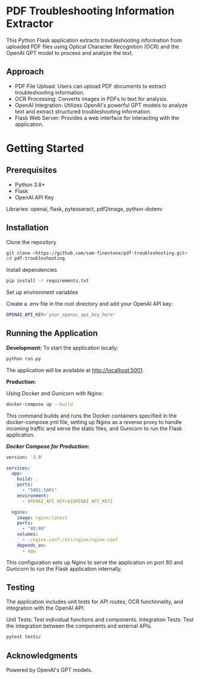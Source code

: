 # PDF Troubleshooting Information Extractor
This Python Flask application extracts troubleshooting information from uploaded PDF files using Optical Character Recognition (OCR) and the OpenAI GPT model to process and analyze the text. 

## Approach

- PDF File Upload: Users can upload PDF documents to extract troubleshooting information.
- OCR Processing: Converts images in PDFs to text for analysis.
- OpenAI Integration: Utilizes OpenAI's powerful GPT models to analyze text and extract structured troubleshooting information.
- Flask Web Server: Provides a web interface for interacting with the application.

# Getting Started

## Prerequisites

- Python 3.8+
- Flask
- OpenAI API Key

Libraries: openai, flask, pytesseract, pdf2image, python-dotenv

## Installation
Clone the repository
```bash
git clone <https://github.com/sam-finestone/pdf-troubleshooting.git>
cd pdf-troubleshooting
```

Install dependencies

```bash
pip install -r requirements.txt
```

Set up environment variables

Create a .env file in the root directory and add your OpenAI API key:

```bash
OPENAI_API_KEY='your_openai_api_key_here'
```

## Running the Application

**Development:**
To start the application locally:

```bash
python run.py
```

The application will be available at <http://localhost:5001>.

**Production:**

Using Docker and Gunicorn with Nginx:

```bash
docker-compose up --build
```

This command builds and runs the Docker containers specified in the docker-compose.yml file, setting up Nginx as a reverse proxy to handle incoming traffic and serve the static files, and Gunicorn to run the Flask application.

***Docker Compose for Production:***

```yaml
version: '3.9'

services:
  app:
    build: .
    ports:
      - "5001:5001"
    environment:
      - OPENAI_API_KEY=${OPENAI_API_KEY}

  nginx:
    image: nginx:latest
    ports:
      - "80:80"
    volumes:
      - ./nginx.conf:/etc/nginx/nginx.conf
    depends_on:
      - app
```

This configuration sets up Nginx to serve the application on port 80 and Gunicorn to run the Flask application internally.

## Testing

The application includes unit tests for API routes, OCR functionality, and integration with the OpenAI API:

Unit Tests: Test individual functions and components.
Integration Tests: Test the integration between the components and external APIs.

```bash
pytest tests/
```
## Acknowledgments
Powered by OpenAI's GPT models.
